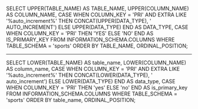 SELECT
    UPPER(TABLE_NAME) AS TABLE_NAME,
    UPPER(COLUMN_NAME) AS COLUMN_NAME,
    CASE 
        WHEN COLUMN_KEY = 'PRI' AND EXTRA LIKE '%auto_increment%' THEN CONCAT(UPPER(DATA_TYPE), ' AUTO_INCREMENT')
        ELSE UPPER(DATA_TYPE)
    END AS DATA_TYPE,
    CASE 
        WHEN COLUMN_KEY = 'PRI' THEN 'YES'
        ELSE 'NO'
    END AS IS_PRIMARY_KEY
FROM
    INFORMATION_SCHEMA.COLUMNS
WHERE
    TABLE_SCHEMA = 'sports'
ORDER BY
    TABLE_NAME, ORDINAL_POSITION;

---

SELECT
    LOWER(TABLE_NAME) AS table_name,
    LOWER(COLUMN_NAME) AS column_name,
    CASE 
        WHEN COLUMN_KEY = 'PRI' AND EXTRA LIKE '%auto_increment%' THEN CONCAT(LOWER(DATA_TYPE), ' auto_increment')
        ELSE LOWER(DATA_TYPE)
    END AS data_type,
    CASE 
        WHEN COLUMN_KEY = 'PRI' THEN 'yes'
        ELSE 'no'
    END AS is_primary_key
FROM
    INFORMATION_SCHEMA.COLUMNS
WHERE
    TABLE_SCHEMA = 'sports'
ORDER BY
    table_name, ORDINAL_POSITION;

